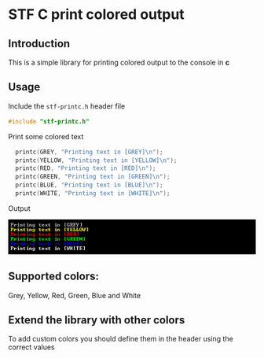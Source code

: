 # STF C print colored output

## Introduction

This is a simple library for printing colored output to the console in **c**

## Usage

Include the `stf-printc.h` header file
```c
#include "stf-printc.h"
```
Print some colored text
```c
  printc(GREY, "Printing text in [GREY]\n");
  printc(YELLOW, "Printing text in [YELLOW]\n");
  printc(RED, "Printing text in [RED]\n");
  printc(GREEN, "Printing text in [GREEN]\n");
  printc(BLUE, "Printing text in [BLUE]\n");
  printc(WHITE, "Printing text in [WHITE]\n");
```
Output

![output](./output.png)

## Supported colors:

Grey, Yellow, Red, Green, Blue and White

## Extend the library with other colors

To add custom colors you should define them in the header using the correct values